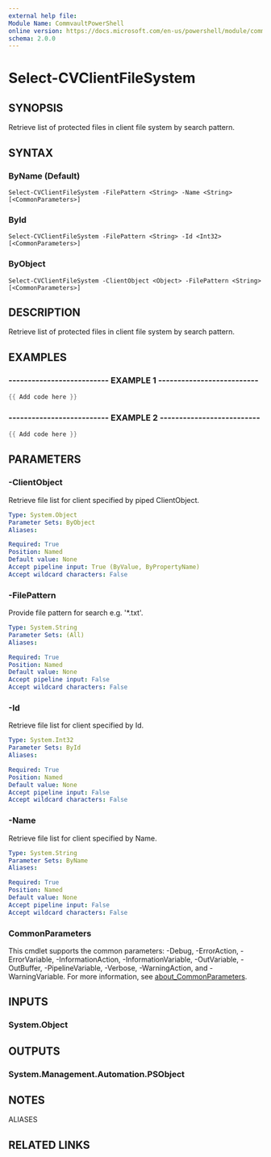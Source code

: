 ```yaml
---
external help file:
Module Name: CommvaultPowerShell
online version: https://docs.microsoft.com/en-us/powershell/module/commvaultpowershell/select-cvclientfilesystem
schema: 2.0.0
---
```


# Select-CVClientFileSystem

## SYNOPSIS
Retrieve list of protected files in client file system by search pattern.

## SYNTAX

### ByName (Default)
```
Select-CVClientFileSystem -FilePattern <String> -Name <String> [<CommonParameters>]
```

### ById
```
Select-CVClientFileSystem -FilePattern <String> -Id <Int32> [<CommonParameters>]
```

### ByObject
```
Select-CVClientFileSystem -ClientObject <Object> -FilePattern <String> [<CommonParameters>]
```

## DESCRIPTION
Retrieve list of protected files in client file system by search pattern.

## EXAMPLES

### -------------------------- EXAMPLE 1 --------------------------
```powershell
{{ Add code here }}
```



### -------------------------- EXAMPLE 2 --------------------------
```powershell
{{ Add code here }}
```



## PARAMETERS

### -ClientObject
Retrieve file list for client specified by piped ClientObject.

```yaml
Type: System.Object
Parameter Sets: ByObject
Aliases:

Required: True
Position: Named
Default value: None
Accept pipeline input: True (ByValue, ByPropertyName)
Accept wildcard characters: False
```

### -FilePattern
Provide file pattern for search e.g.
'*.txt'.

```yaml
Type: System.String
Parameter Sets: (All)
Aliases:

Required: True
Position: Named
Default value: None
Accept pipeline input: False
Accept wildcard characters: False
```

### -Id
Retrieve file list for client specified by Id.

```yaml
Type: System.Int32
Parameter Sets: ById
Aliases:

Required: True
Position: Named
Default value: None
Accept pipeline input: False
Accept wildcard characters: False
```

### -Name
Retrieve file list for client specified by Name.

```yaml
Type: System.String
Parameter Sets: ByName
Aliases:

Required: True
Position: Named
Default value: None
Accept pipeline input: False
Accept wildcard characters: False
```

### CommonParameters
This cmdlet supports the common parameters: -Debug, -ErrorAction, -ErrorVariable, -InformationAction, -InformationVariable, -OutVariable, -OutBuffer, -PipelineVariable, -Verbose, -WarningAction, and -WarningVariable. For more information, see [about_CommonParameters](http://go.microsoft.com/fwlink/?LinkID=113216).

## INPUTS

### System.Object

## OUTPUTS

### System.Management.Automation.PSObject

## NOTES

ALIASES

## RELATED LINKS


